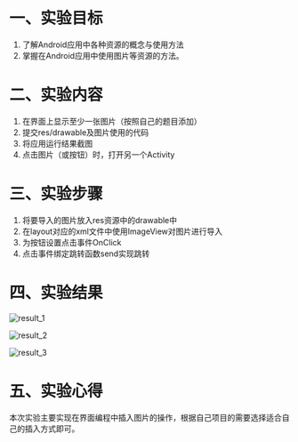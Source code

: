 # 一、实验目标 #

1. 了解Android应用中各种资源的概念与使用方法
2. 掌握在Android应用中使用图片等资源的方法。

# 二、实验内容 #

1. 在界面上显示至少一张图片（按照自己的题目添加）
2. 提交res/drawable及图片使用的代码
3. 将应用运行结果截图
4. 点击图片（或按钮）时，打开另一个Activity

# 三、实验步骤 #

1. 将要导入的图片放入res资源中的drawable中
2. 在layout对应的xml文件中使用ImageView对图片进行导入
3. 为按钮设置点击事件OnClick
4. 点击事件绑定跳转函数send实现跳转

# 四、实验结果 #

![result_1](https://raw.githubusercontent.com/ZYL618/android-labs-2020/master/students/net1814080903225/lab_3/result_1.png)

![result_2](https://raw.githubusercontent.com/ZYL618/android-labs-2020/master/students/net1814080903225/lab_3/result_2.png)

![result_3](https://raw.githubusercontent.com/ZYL618/android-labs-2020/master/students/net1814080903225/lab_3/result_3.png)

# 五、实验心得 #

本次实验主要实现在界面编程中插入图片的操作，根据自己项目的需要选择适合自己的插入方式即可。
